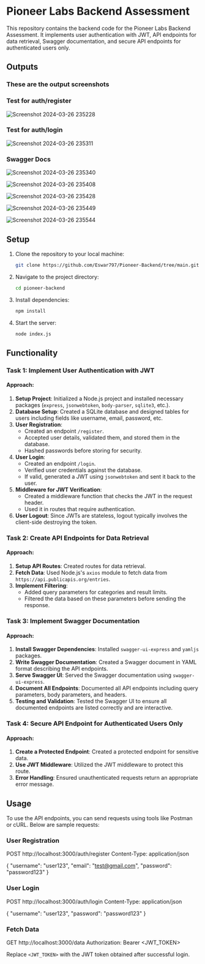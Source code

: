 # Pioneer Labs Backend Assessment

This repository contains the backend code for the Pioneer Labs Backend Assessment. It implements user authentication with JWT, API endpoints for data retrieval, Swagger documentation, and secure API endpoints for authenticated users only.

## Outputs

### These are the output screenshots

### Test for auth/register 
![Screenshot 2024-03-26 235228](https://github.com/Eswar797/Pioneer-Backend/assets/88208816/7d60e31b-0d4e-40c3-97c8-190caf0f156c)

### Test for auth/login
![Screenshot 2024-03-26 235311](https://github.com/Eswar797/Pioneer-Backend/assets/88208816/b19e9fdb-5f71-4f7d-9fc5-0e0672546451)

### Swagger Docs
![Screenshot 2024-03-26 235340](https://github.com/Eswar797/Pioneer-Backend/assets/88208816/172489d4-b8fb-409b-ae5b-6b4f4a940e76)

![Screenshot 2024-03-26 235408](https://github.com/Eswar797/Pioneer-Backend/assets/88208816/1b611920-a304-45e7-b37e-1415e4b0cf42)

![Screenshot 2024-03-26 235428](https://github.com/Eswar797/Pioneer-Backend/assets/88208816/29e5dc4d-fefa-44c7-92cd-79c4fa10f3cd)

![Screenshot 2024-03-26 235449](https://github.com/Eswar797/Pioneer-Backend/assets/88208816/26508bd3-a7e8-4271-9f04-918831f9e0fa)

![Screenshot 2024-03-26 235544](https://github.com/Eswar797/Pioneer-Backend/assets/88208816/e0154a78-3b01-4ee0-9934-6fc5295889d8)

## Setup

1. Clone the repository to your local machine:

    ```bash
    git clone https://github.com/Eswar797/Pioneer-Backend/tree/main.git
    ```

2. Navigate to the project directory:

    ```bash
    cd pioneer-backend
    ```

3. Install dependencies:

    ```bash
    npm install
    ```

4. Start the server:

    ```bash
    node index.js
    ```

## Functionality

### Task 1: Implement User Authentication with JWT

#### Approach:

1. **Setup Project**: Initialized a Node.js project and installed necessary packages (`express`, `jsonwebtoken`, `body-parser`, `sqlite3`, etc.).
2. **Database Setup**: Created a SQLite database and designed tables for users including fields like username, email, password, etc.
3. **User Registration**:
    - Created an endpoint `/register`.
    - Accepted user details, validated them, and stored them in the database.
    - Hashed passwords before storing for security.
4. **User Login**:
    - Created an endpoint `/login`.
    - Verified user credentials against the database.
    - If valid, generated a JWT using `jsonwebtoken` and sent it back to the user.
5. **Middleware for JWT Verification**:
    - Created a middleware function that checks the JWT in the request header.
    - Used it in routes that require authentication.
6. **User Logout**: Since JWTs are stateless, logout typically involves the client-side destroying the token.

### Task 2: Create API Endpoints for Data Retrieval

#### Approach:

1. **Setup API Routes**: Created routes for data retrieval.
2. **Fetch Data**: Used Node.js's `axios` module to fetch data from `https://api.publicapis.org/entries`.
3. **Implement Filtering**:
    - Added query parameters for categories and result limits.
    - Filtered the data based on these parameters before sending the response.

### Task 3: Implement Swagger Documentation

#### Approach:

1. **Install Swagger Dependencies**: Installed `swagger-ui-express` and `yamljs` packages.
2. **Write Swagger Documentation**: Created a Swagger document in YAML format describing the API endpoints.
3. **Serve Swagger UI**: Served the Swagger documentation using `swagger-ui-express`.
4. **Document All Endpoints**: Documented all API endpoints including query parameters, body parameters, and headers.
5. **Testing and Validation**: Tested the Swagger UI to ensure all documented endpoints are listed correctly and are interactive.

### Task 4: Secure API Endpoint for Authenticated Users Only

#### Approach:

1. **Create a Protected Endpoint**: Created a protected endpoint for sensitive data.
2. **Use JWT Middleware**: Utilized the JWT middleware to protect this route.
3. **Error Handling**: Ensured unauthenticated requests return an appropriate error message.

## Usage

To use the API endpoints, you can send requests using tools like Postman or cURL. Below are sample requests:

### User Registration

POST http://localhost:3000/auth/register
Content-Type: application/json

{
"username": "user123",
"email": "test@gmail.com",
"password": "password123"
}

### User Login

POST http://localhost:3000/auth/login
Content-Type: application/json

{
"username": "user123",
"password": "password123"
}

### Fetch Data

GET http://localhost:3000/data
Authorization: Bearer <JWT_TOKEN>

Replace `<JWT_TOKEN>` with the JWT token obtained after successful login.


